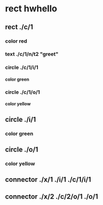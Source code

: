 # rect hwhello
## rect ./c/1
### color red
### text ./c/1/n/t2 "greet"
### circle ./c/1/i/1
#### color green
### circle ./c/1/o/1
#### color yellow

## circle ./i/1
### color green

## circle ./o/1
### color yellow

## connector ./x/1 ./i/1 ./c/1/i/1
## connector ./x/2 ./c/2/o/1 ./o/1
